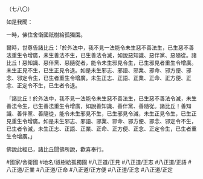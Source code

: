 （七八〇）

如是我聞：

一時，佛住舍衛國祇樹給孤獨園。

爾時，世尊告諸比丘：「於外法中，我不見一法能令未生惡不善法生，已生惡不善法重生令增廣，未生善法不生，已生善法令滅，如說惡知識、惡伴黨、惡隨從。諸比丘！惡知識、惡伴黨、惡隨從者，能令未生邪見令生，已生邪見者重生令增廣。未生正見不生，已生正見令退。如是未生邪志、邪語、邪業、邪命、邪方便、邪念、邪定令生，已生者重生令增廣。未生正志、正語、正業、正命、正方便、正念、正定令不生，已生者令退。

「諸比丘！於外法中，我不見一法能令未生惡不善法生，已生惡不善法令滅，未生善法令生，已生善法重生令增廣，如說善知識、善伴黨、善隨從。諸比丘！善知識、善伴黨、善隨從，能令未生邪見不生，已生邪見令滅，未生正見令生，已生正見重生令增廣。如是未生邪志、邪語、邪業、邪命、邪方便、邪念、邪定令不生，已生者令滅，未生正志、正語、正業、正命、正方便、正念、正定令生，已生者重生令增廣。」

佛說此經已，諸比丘聞佛所說，歡喜奉行。

#國家/舍衛國
#地名/祇樹給孤獨園
#八正道/正見
#八正道/正志
#八正道/正語
#八正道/正業
#八正道/正命
#八正道/正方便
#八正道/正念
#八正道/正定
